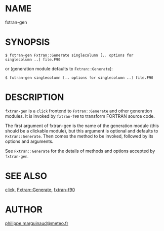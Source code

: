 # NAME

fxtran-gen

# SYNOPSIS

    $ fxtran-gen Fxtran::Generate singlecolumn [.. options for singlecolumn ..] file.F90

or (generation module defaults to `Fxtran::Generate`):

    $ fxtran-gen singlecolumn [.. options for singlecolumn ..] file.F90

# DESCRIPTION

`fxtran-gen` is a `click` frontend to `Fxtran::Generate` and other generation modules. It
is invoked by `fxtran-f90` to transform FORTRAN source code.

The first argument of fxtran-gen is the name of the generation module (this should be 
a clickable module), but this argument is optional and defaults to `Fxtran::Generate`. Then
comes the method to be invoked, followed by its options and arguments.

See `Fxtran::Generate` for the details of methods and options accepted by `fxtran-gen`.

# SEE ALSO

[click](click.md), [Fxtran::Generate](Fxtran%3A%3AGenerate.md), [fxtran-f90](fxtran-f90.md)

# AUTHOR

philippe.marguinaud@meteo.fr
